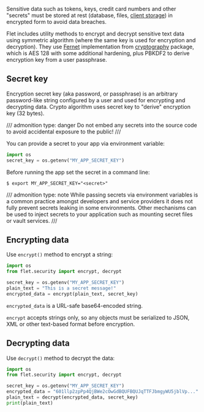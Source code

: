 Sensitive data such as tokens, keys, credit card numbers and other "secrets" must be stored at rest 
(database, files, [client storage](client-storage.md)) in encrypted form to avoid data breaches.

Flet includes utility methods to encrypt and decrypt sensitive text data using symmetric algorithm 
(where the same key is used for encryption and decryption). They use [Fernet](https://github.com/fernet/spec/blob/master/Spec.md) implementation from 
[cryptography](https://pypi.org/project/cryptography/) package, which is AES 128 with some additional hardening, 
plus PBKDF2 to derive encryption key from a user passphrase.

## Secret key

Encryption secret key (aka password, or passphrase) is an arbitrary password-like string configured 
by a user and used for encrypting and decrypting data. Crypto algorithm uses secret key to "derive" encryption key (32 bytes).

/// admonition
    type: danger
Do not embed any secrets into the source code to avoid accidental exposure to the public!
///

You can provide a secret to your app via environment variable:

```python
import os
secret_key = os.getenv("MY_APP_SECRET_KEY")
```

Before running the app set the secret in a command line:

```
$ export MY_APP_SECRET_KEY="<secret>"
```

/// admonition
    type: note
While passing secrets via environment variables is a common practice amongst developers and service 
providers it does not fully prevent secrets leaking in some environments. Other mechanisms can be used
to inject secrets to your application such as mounting secret files or vault services.
///

## Encrypting data

Use `encrypt()` method to encrypt a string:

```python
import os
from flet.security import encrypt, decrypt

secret_key = os.getenv("MY_APP_SECRET_KEY")
plain_text = "This is a secret message!"
encrypted_data = encrypt(plain_text, secret_key)
```

`encrypted_data` is a URL-safe base64-encoded string.

`encrypt` accepts strings only, so any objects must be serialized to 
JSON, XML or other text-based format before encryption.

## Decrypting data

Use `decrypt()` method to decrypt the data:

```python
import os
from flet.security import encrypt, decrypt

secret_key = os.getenv("MY_APP_SECRET_KEY")
encrypted_data = "601llp2zpPp4QjBWe2cOwGdBQUFBQUJqTTFJbmgyWU5jblVp..."
plain_text = decrypt(encrypted_data, secret_key)
print(plain_text)
```

